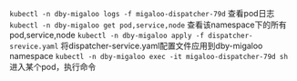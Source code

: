 `kubectl -n dby-migaloo logs -f migaloo-dispatcher-79d`   查看pod日志
`kubectl -n dby-migaloo get pod,service,node` 查看该namespace下的所有pod,service,node
`kubectl -n dby-migaloo apply -f dispatcher-srevice.yaml` 将dispatcher-service.yaml配置文件应用到dby-migaloo namespace
`kubectl -n dby-migaloo exec -it migaloo-dispatcher-79d sh`  进入某个pod，执行命令
